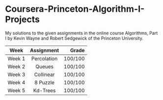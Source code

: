 # Coursera-Princeton-Algorithm-I-Projects
My solutions to the given assignments in the online course Algorithms, Part I by Kevin Wayne and Robert Sedgewick of the Princeton University.

| Week          | Assignment    |Grade  |
| ------------- |:-------------:| -----:|
| Week 1        | Percolation   |100/100| 
| Week 2        | Queues        |100/100| 
| Week 3        | Collinear     |100/100|
| Week 4        | 8 Puzzle      |100/100|
| Week 5        | Kd-Trees      |100/100|
